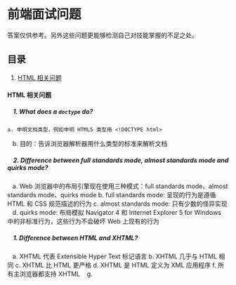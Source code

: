 # 前端面试问题
答案仅供参考。另外这些问题更能够检测自己对技能掌握的不足之处。


## 目录
1. [HTML 相关问题](#html-quesition)

#### <a name='html-quesition'>HTML 相关问题</a>

##### &nbsp;&nbsp;&nbsp; 1. What does a `doctype` do?
    a. 申明文档类型，例如申明 HTML5 类型用 <!DOCTYPE html>
    
    b. 目的：告诉浏览器解析器用什么类型的标准来解析文档
    
##### &nbsp;&nbsp;&nbsp; 2. Difference between full standards mode, almost standards mode and quirks mode?
    a. Web 浏览器中的布局引擎现在使用三种模式：full standards mode、almost standards mode、quirks mode
    b. full standards mode: 呈现的行为是遵循 HTML 和 CSS 规范描述的行为
    c. almost standards mode: 只有少数的怪异实现
    d. quirks mode: 布局模拟 Navigator 4 和 Internet Explorer 5 for Windows 中的非标准行为，这些行为不会破坏 Web 上现有的行为
    
##### &nbsp;&nbsp;&nbsp; 1. Difference between HTML and XHTML?
    a. XHTML 代表 Extensible Hyper Text 标记语言
    b. XHTML 几乎与 HTML 相同
    c. XHTML 比 HTML 更严格
    d. XHTML 是 HTML 定义为 XML 应用程序
    f. 所有主浏览器都支持 XHTML
    g. 
    
